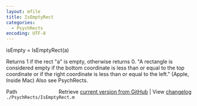 ```yaml
---
layout: mfile
title: IsEmptyRect
categories:
  - PsychRects
encoding: UTF-8
---
```


isEmpty = IsEmptyRect\(a\)

Returns 1 if the rect "a" is empty, otherwise returns 0.
"A rectangle is considered empty if the bottom coordinate is less than
or equal to the top coordinate or if the right coordinate is less than
or equal to the left." \(Apple, Inside Mac\)
Also see PsychRects.


<div class="code_header" style="text-align:right;">
  <span style="float:left;">Path&nbsp;&nbsp;</span> <span class="counter">Retrieve <a href=
  "https://raw.github.com/Psychtoolbox-3/Psychtoolbox-3/beta/./PsychRects/IsEmptyRect.m">current version from GitHub</a> | View <a href=
  "https://github.com/Psychtoolbox-3/Psychtoolbox-3/commits/beta/./PsychRects/IsEmptyRect.m">changelog</a></span>
</div>
<div class="code">
  <code>./PsychRects/IsEmptyRect.m</code>
</div>
